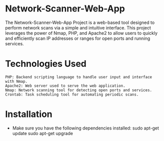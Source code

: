 # Network-Scanner-Web-App

The Network-Scanner-Web-App Project is a web-based tool designed to perform network scans via a simple and intuitive interface. This project leverages the power of Nmap, PHP, and Apache2 to allow users to quickly and efficiently scan IP addresses or ranges for open ports and running services.

# Technologies Used

    PHP: Backend scripting language to handle user input and interface with Nmap.
    Apache2: Web server used to serve the web application.
    Nmap: Network scanning tool for detecting open ports and services.
    Crontab: Task scheduling tool for automating periodic scans.

# Installation

   - Make sure you have the following dependencies installed:
        sudo apt-get update
        sudo apt-get upgrade



    
    
    
